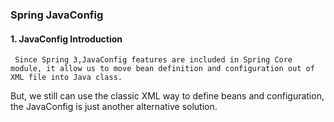 ###           Spring JavaConfig

#### 1. JavaConfig Introduction

     Since Spring 3,JavaConfig features are included in Spring Core module, it allow us to move bean definition and configuration out of XML file into Java class.
But, we still can use the classic XML way to define beans and configuration, the JavaConfig is just another alternative solution.



